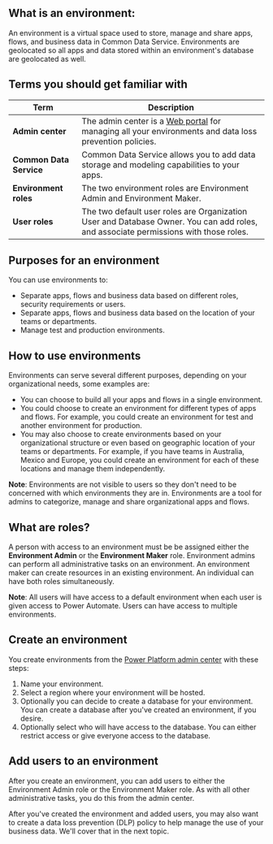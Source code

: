 ## What is an environment:
An environment is a virtual space used to store, manage and share apps, flows, and business data in Common Data Service. Environments are geolocated so all apps and data stored within an environment's database are geolocated as well.  

## Terms you should get familiar with

| **Term** | **Description** |
| --- | --- |
| **Admin center** |The admin center is a [Web portal](https://admin.powerplatform.microsoft.com/) for managing all your environments and data loss prevention policies. |
| **Common Data Service** |Common Data Service allows you to add data storage and modeling capabilities to your apps. |
| **Environment roles** |The two environment roles are Environment Admin and Environment Maker. |
| **User roles** |The two default user roles are Organization User and Database Owner. You can add roles, and associate permissions with those roles. |

## Purposes for an environment
You can use environments to:  

* Separate apps, flows and business data based on different roles, security requirements or users.  
* Separate apps, flows and business data based on the location of your teams or departments.
* Manage test and production environments.  

## How to use environments
Environments can serve several different purposes, depending on your organizational needs, some examples are:  

* You can choose to build all your apps and flows in a single environment. 
* You could choose to create an environment for different types of apps and flows. For example, you could create an environment for test and another environment for production.  
* You may also choose to create environments based on your organizational structure or even based on geographic location of your teams or departments. For example, if you have teams in Australia, Mexico and Europe, you could create an environment for each of these locations and manage them independently.  

**Note**: Environments are not visible to users so they don't need to be concerned with which environments they are in. Environments are a tool for admins to categorize, manage and share organizational apps and flows.  

## What are roles?
A person with access to an environment must be be assigned either the **Environment Admin** or the **Environment Maker** role. Environment admins can perform all administrative tasks on an environment. An environment maker can create resources in an existing environment. An individual can have both roles simultaneously.  

**Note**: All users will have access to a default environment when each user is given access to Power Automate. Users can have access to multiple environments.  

## Create an environment
You create environments from the [Power Platform admin center](https://admin.powerplatform.microsoft.com/) with these steps:  

1. Name your environment.
2. Select a region where your environment will be hosted.
3. Optionally you can decide to create a database for your environment. You can create a database after you've created an environment, if you desire.
4. Optionally select who will have access to the database. You can either restrict access or give everyone access to the database. 

## Add users to an environment
After you create an environment, you can add users to either the Environment Admin role or the Environment Maker role. As with all other administrative tasks, you do this from the admin center.  

After you've created the environment and added users, you may also want to create a data loss prevention (DLP) policy to help manage the use of your business data. We'll cover that in the next topic. 

